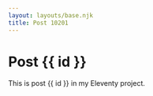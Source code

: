 ```yaml
---
layout: layouts/base.njk
title: Post 10201
---
```


# Post {{ id }}

This is post {{ id }} in my Eleventy project.
